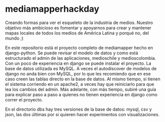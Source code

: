 # mediamapperhackday
Creando formas para ver el esqueleto de la industria de medios. Nuestro objetivo más ambicioso es fomentar y apoyarnos para crear y mantener mapas locales de todos los medios de América Latina y porqué no, del mundo ;)

En este repositorio está el proyecto completo de mediamapper hecho en django-python. Se puede revisar el modelo de datos y como está estructurado el admin de las aplicaciones, medioschile y medioscolombia. Con un poco de experiencia en django se puede instalar el proyecto. La base de datos utilizada es MySQL. A veces el autodiscover de modelos de django no anda bien con MySQL, por lo que les recomiendo que en ese caso creen las tablas directo en la base de datos. Al mismo tiempo, si tienen el sistema corriendo en un apache2, a veces hay que reiniciarlo para que lea los cambios del admin. Más adelante, con más tiempo, subiré una guía para explicar paso a paso a quienes no tienen experiencia en django como correr el proyecto.

En el directorio dbs hay tres versiones de la base de datos: mysql, csv y json, las dos últimas por si quieren hacer experimentos con visualizaciones.

